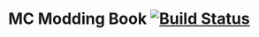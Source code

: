 # MC Modding Book [![Build Status](https://travis-ci.org/mc-modding/book.svg?branch=master)](https://travis-ci.org/mc-modding/book)